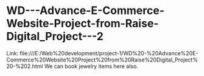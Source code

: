 # WD---Advance-E-Commerce-Website-Project-from-Raise-Digital_Project---2
Link:
file:///E:/Web%20development/project-1/WD%20-%20Advance%20E-Commerce%20Website%20Project%20from%20Raise%20Digital_Project%20-%202.html
We can book jewelry items here also.
